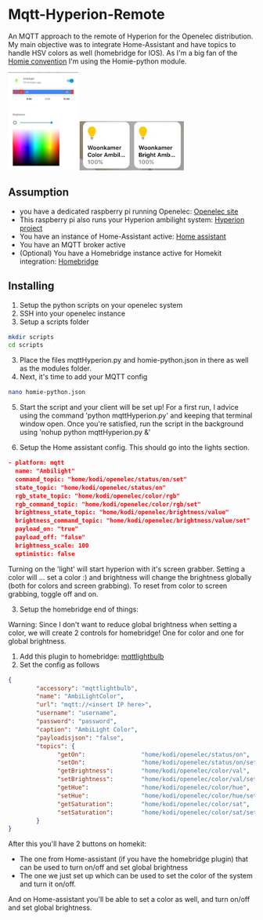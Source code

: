 # Mqtt-Hyperion-Remote
An MQTT approach to the remote of Hyperion for the Openelec distribution. My main objective was to integrate Home-Assistant and have topics to handle HSV colors as well (homebridge for IOS).
As I'm a big fan of the [Homie convention](https://github.com/marvinroger/homie) I'm using the Homie-python module.

<img src="https://raw.githubusercontent.com/MrBramme/Mqtt-Hyperion-Remote/master/pics/home-assistant.jpg" height="200" />
<img src="https://raw.githubusercontent.com/MrBramme/Mqtt-Hyperion-Remote/master/pics/homebridge.jpg" height="100" />

## Assumption
- you have a dedicated raspberry pi running Openelec: [Openelec site](http://openelec.tv/get-openelec)
- This raspberry pi also runs your Hyperion ambilight system: [Hyperion project](https://hyperion-project.org)
- You have an instance of Home-Assistant active: [Home assistant](https://home-assistant.io)
- You have an MQTT broker active
- (Optional) You have a Homebridge instance active for Homekit integration: [Homebridge](https://github.com/nfarina/homebridge)

## Installing
1. Setup the python scripts on your openelec system
  1. SSH into your openelec instance
  2. Setup a scripts folder
  ```bash
  mkdir scripts
  cd scripts
  ```
  3. Place the files mqttHyperion.py and homie-python.json in there as well as the modules folder.
  4. Next, it's time to add your MQTT config
  ```bash
  nano homie-python.json
  ```
  5. Start the script and your client will be set up! For a first run, I advice using the command 'python mqttHyperion.py' and keeping that terminal window open. Once you're satisfied, run the script in the background using 'nohup python mqttHyperion.py &'

2. Setup the Home assistant config. This should go into the lights section.

```json
- platform: mqtt
  name: "Ambilight"
  command_topic: "home/kodi/openelec/status/on/set"
  state_topic: "home/kodi/openelec/status/on"
  rgb_state_topic: "home/kodi/openelec/color/rgb"
  rgb_command_topic: "home/kodi/openelec/color/rgb/set"
  brightness_state_topic: "home/kodi/openelec/brightness/value"
  brightness_command_topic: "home/kodi/openelec/brightness/value/set"
  payload_on: "true"
  payload_off: "false"
  brightness_scale: 100
  optimistic: false
```
Turning on the 'light' will start hyperion with it's screen grabber. Setting a color will ... set a color :) and brightness will change the brightness globally (both for colors and screen grabbing).
To reset from color to screen grabbing, toggle off and on.

3. Setup the homebridge end of things:

Warning: Since I don't want to reduce global brightness when setting a color, we will create 2 controls for homebridge! One for color and one for global brightness.
  1. Add this plugin to homebridge: [mqttlightbulb](https://github.com/ameeuw/homebridge-mqttlightbulb)
  2. Set the config as follows

  ```json
  {
          "accessory": "mqttlightbulb",
          "name": "AmbiLightColor",
          "url": "mqtt://<insert IP here>",
          "username": "username",
          "password": "password",
          "caption": "AmbiLight Color",
          "payloadisjson": "false",
          "topics": {
                "getOn":                "home/kodi/openelec/status/on",
                "setOn":                "home/kodi/openelec/status/on/set",
                "getBrightness":        "home/kodi/openelec/color/val",
                "setBrightness":        "home/kodi/openelec/color/val/set",
                "getHue":               "home/kodi/openelec/color/hue",
                "setHue":               "home/kodi/openelec/color/hue/set",
                "getSaturation":        "home/kodi/openelec/color/sat",
                "setSaturation":        "home/kodi/openelec/color/sat/set"
          }
  }
  ```

  After this you'll have 2 buttons on homekit:
  - The one from Home-assistant (if you have the homebridge plugin) that can be used to turn on/off and set global brightness
  - The one we just set up which can be used to set the color of the system and turn it on/off.

  And on Home-assistant you'll be able to set a color as well, and turn on/off and set global brightness.
